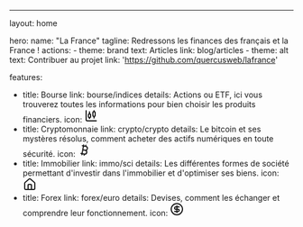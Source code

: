 ---
layout: home

hero:
  name: "La France"
  tagline: Redressons les finances des français et la France !
  actions:
    - theme: brand
      text: Articles
      link: blog/articles
    - theme: alt
      text: Contribuer au projet
      link: 'https://github.com/quercusweb/lafrance'

features:
  - title: Bourse
    link: bourse/indices
    details:
        Actions ou ETF, ici vous trouverez toutes les informations pour bien choisir les produits financiers.
    icon: <svg xmlns="http://www.w3.org/2000/svg" width="24" height="24" viewBox="0 0 24 24" fill="none" stroke="currentColor" stroke-width="2" stroke-linecap="round" stroke-linejoin="round" class="lucide lucide-chart-candlestick"><path d="M9 5v4"/><rect width="4" height="6" x="7" y="9" rx="1"/><path d="M9 15v2"/><path d="M17 3v2"/><rect width="4" height="8" x="15" y="5" rx="1"/><path d="M17 13v3"/><path d="M3 3v16a2 2 0 0 0 2 2h16"/></svg>
  - title: Cryptomonnaie
    link: crypto/crypto
    details:
      Le bitcoin et ses mystères résolus, comment acheter des actifs numériques en toute sécurité.
    icon: <svg xmlns="http://www.w3.org/2000/svg" width="24" height="24" viewBox="0 0 24 24" fill="none" stroke="currentColor" stroke-width="2" stroke-linecap="round" stroke-linejoin="round" class="lucide lucide-bitcoin"><path d="M11.767 19.089c4.924.868 6.14-6.025 1.216-6.894m-1.216 6.894L5.86 18.047m5.908 1.042-.347 1.97m1.563-8.864c4.924.869 6.14-6.025 1.215-6.893m-1.215 6.893-3.94-.694m5.155-6.2L8.29 4.26m5.908 1.042.348-1.97M7.48 20.364l3.126-17.727"/></svg>
  - title: Immobilier
    link: immo/sci
    details:
      Les différentes formes de société permettant d'investir dans l'immobilier et d'optimiser ses biens.
    icon: <svg xmlns="http://www.w3.org/2000/svg" width="24" height="24" viewBox="0 0 24 24" fill="none" stroke="currentColor" stroke-width="2" stroke-linecap="round" stroke-linejoin="round" class="lucide lucide-house"><path d="M15 21v-8a1 1 0 0 0-1-1h-4a1 1 0 0 0-1 1v8"/><path d="M3 10a2 2 0 0 1 .709-1.528l7-5.999a2 2 0 0 1 2.582 0l7 5.999A2 2 0 0 1 21 10v9a2 2 0 0 1-2 2H5a2 2 0 0 1-2-2z"/></svg>
  - title: Forex
    link: forex/euro
    details:
      Devises, comment les échanger et comprendre leur fonctionnement.
    icon: <svg xmlns="http://www.w3.org/2000/svg" width="24" height="24" viewBox="0 0 24 24" fill="none" stroke="currentColor" stroke-width="2" stroke-linecap="round" stroke-linejoin="round" class="lucide lucide-circle-dollar-sign"><circle cx="12" cy="12" r="10"/><path d="M16 8h-6a2 2 0 1 0 0 4h4a2 2 0 1 1 0 4H8"/><path d="M12 18V6"/></svg>
